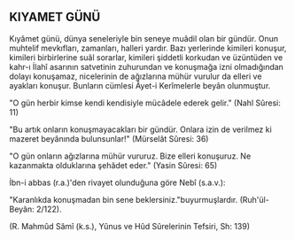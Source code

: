 ## KIYAMET GÜNÜ

Kıyâmet günü, dünya seneleriyle bin seneye muâdil olan bir gündür. Onun muhtelif mevkıfları, zamanları, halleri yardır. Bazı yerlerinde kimileri konuşur, kimileri birbirlerine suâl sorarlar, kimileri şiddetli korkudan ve üzüntüden ve kahr-ı İlahî asa­rının satvetinin zuhurundan ve konuşmağa izni ol­madığından dolayı konuşamaz, nicelerinin de ağız­larına mühür vurulur da elleri ve ayakları konuşur. Bunların cümlesi Âyet-i Kerîmelerle beyân olunmuştur.

"O gün herbir kimse kendi kendisiyle mücâdele ederek gelir." (Nahl Sûresi: 11)

"Bu artık onların konuşmayacakları bir gündür. Onlara izin de verilmez ki mazeret beyânında bu­lunsunlar!" (Mürselât Sûresi: 36)

"O gün onların ağızlarına mühür vururuz. Bize elleri konuşuruz. Ne kazanmakta olduklarına şehâdet eder." (Yasin Sûresi: 65)

İbn-i abbas (r.a.)'den rivayet olunduğuna göre Nebî (s.a.v.):

"Karanlıkda konuşmadan bin sene beklersiniz."buyurmuşlardır. (Ruh'ül-Beyân: 2/122).

(R. Mahmûd Sâmî (k.s.), Yûnus ve Hûd Sûrelerinin Tefsiri, Sh: 139)

